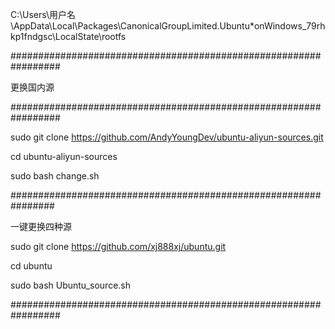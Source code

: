 
C:\Users\用户名\AppData\Local\Packages\CanonicalGroupLimited.Ubuntu*onWindows_79rhkp1fndgsc\LocalState\rootfs

#################################################################

更换国内源

#################################################################

sudo git clone https://github.com/AndyYoungDev/ubuntu-aliyun-sources.git

cd ubuntu-aliyun-sources

sudo bash change.sh

################################################################

一键更换四种源

sudo git clone https://github.com/xj888xj/ubuntu.git

cd ubuntu

sudo bash Ubuntu_source.sh

#################################################################



